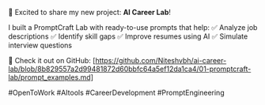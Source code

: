 🚀 Excited to share my new project: **AI Career Lab**!

I built a PromptCraft Lab with ready-to-use prompts that help:
✅ Analyze job descriptions
✅ Identify skill gaps
✅ Improve resumes using AI
✅ Simulate interview questions

🔗 Check it out on GitHub: [https://github.com/Niteshvbh/ai-career-lab/blob/8b829557a2d99481872d60bbfc64a5ef12da1ca4/01-promptcraft-lab/prompt_examples.md]

#OpenToWork #AItools #CareerDevelopment #PromptEngineering
